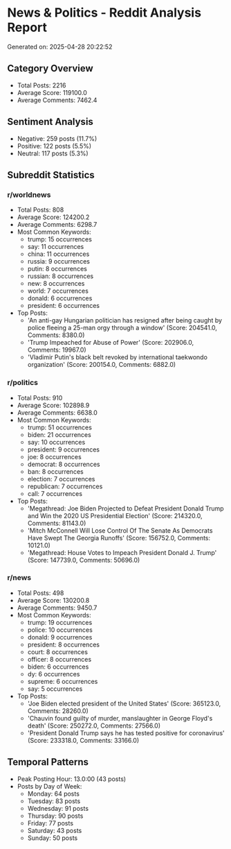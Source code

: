 # News & Politics - Reddit Analysis Report

Generated on: 2025-04-28 20:22:52

## Category Overview
- Total Posts: 2216
- Average Score: 119100.0
- Average Comments: 7462.4

## Sentiment Analysis
- Negative: 259 posts (11.7%)
- Positive: 122 posts (5.5%)
- Neutral: 117 posts (5.3%)

## Subreddit Statistics

### r/worldnews
- Total Posts: 808
- Average Score: 124200.2
- Average Comments: 6298.7
- Most Common Keywords:
  - trump: 15 occurrences
  - say: 11 occurrences
  - china: 11 occurrences
  - russia: 9 occurrences
  - putin: 8 occurrences
  - russian: 8 occurrences
  - new: 8 occurrences
  - world: 7 occurrences
  - donald: 6 occurrences
  - president: 6 occurrences
- Top Posts:
  - 'An anti-gay Hungarian politician has resigned after being caught by police fleeing a 25-man orgy through a window' (Score: 204541.0, Comments: 8380.0)
  - 'Trump Impeached for Abuse of Power' (Score: 202906.0, Comments: 19967.0)
  - 'Vladimir Putin's black belt revoked by international taekwondo organization' (Score: 200154.0, Comments: 6882.0)

### r/politics
- Total Posts: 910
- Average Score: 102898.9
- Average Comments: 6638.0
- Most Common Keywords:
  - trump: 51 occurrences
  - biden: 21 occurrences
  - say: 10 occurrences
  - president: 9 occurrences
  - joe: 8 occurrences
  - democrat: 8 occurrences
  - ban: 8 occurrences
  - election: 7 occurrences
  - republican: 7 occurrences
  - call: 7 occurrences
- Top Posts:
  - 'Megathread: Joe Biden Projected to Defeat President Donald Trump and Win the 2020 US Presidential Election' (Score: 214320.0, Comments: 81143.0)
  - 'Mitch McConnell Will Lose Control Of The Senate As Democrats Have Swept The Georgia Runoffs' (Score: 156752.0, Comments: 10121.0)
  - 'Megathread: House Votes to Impeach President Donald J. Trump' (Score: 147739.0, Comments: 50696.0)

### r/news
- Total Posts: 498
- Average Score: 130200.8
- Average Comments: 9450.7
- Most Common Keywords:
  - trump: 19 occurrences
  - police: 10 occurrences
  - donald: 9 occurrences
  - president: 8 occurrences
  - court: 8 occurrences
  - officer: 8 occurrences
  - biden: 6 occurrences
  - dy: 6 occurrences
  - supreme: 6 occurrences
  - say: 5 occurrences
- Top Posts:
  - 'Joe Biden elected president of the United States' (Score: 365123.0, Comments: 28260.0)
  - 'Chauvin found guilty of murder, manslaughter in George Floyd's death' (Score: 250272.0, Comments: 27566.0)
  - 'President Donald Trump says he has tested positive for coronavirus' (Score: 233318.0, Comments: 33166.0)

## Temporal Patterns
- Peak Posting Hour: 13.0:00 (43 posts)
- Posts by Day of Week:
  - Monday: 64 posts
  - Tuesday: 83 posts
  - Wednesday: 91 posts
  - Thursday: 90 posts
  - Friday: 77 posts
  - Saturday: 43 posts
  - Sunday: 50 posts